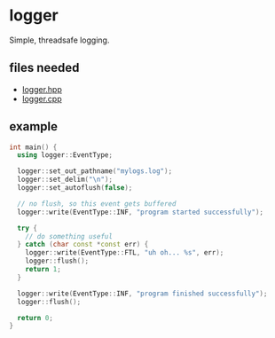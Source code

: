 # logger

Simple, threadsafe logging.

## files needed

- [logger.hpp](../include/logger.hpp)
- [logger.cpp](../impl/logger.cpp)

## example

```cpp
int main() {
  using logger::EventType;

  logger::set_out_pathname("mylogs.log");
  logger::set_delim("\n");
  logger::set_autoflush(false);

  // no flush, so this event gets buffered
  logger::write(EventType::INF, "program started successfully");

  try {
    // do something useful
  } catch (char const *const err) {
    logger::write(EventType::FTL, "uh oh... %s", err);
    logger::flush();
    return 1;
  }

  logger::write(EventType::INF, "program finished successfully");
  logger::flush();

  return 0;
}
```